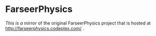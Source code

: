 FarseerPhysics
==============

*This is a mirror* of the original FarseerPhysics project that is hosted at http://farseerphysics.codeplex.com/ .

